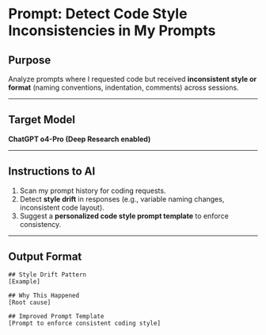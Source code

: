 
# Prompt: Detect Code Style Inconsistencies in My Prompts

## Purpose
Analyze prompts where I requested code but received **inconsistent style or format** (naming conventions, indentation, comments) across sessions.

---

## Target Model
**ChatGPT o4-Pro (Deep Research enabled)**

---

## Instructions to AI
1. Scan my prompt history for coding requests.  
2. Detect **style drift** in responses (e.g., variable naming changes, inconsistent code layout).  
3. Suggest a **personalized code style prompt template** to enforce consistency.

---

## Output Format

```
## Style Drift Pattern
[Example]

## Why This Happened
[Root cause]

## Improved Prompt Template
[Prompt to enforce consistent coding style]
```
